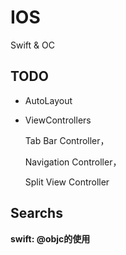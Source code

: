 # IOS 

Swift & OC

## TODO

- AutoLayout

- ViewControllers

  Tab Bar Controller，

  Navigation Controller，

  Split View Controller 

## Searchs

**swift: @objc的使用**


